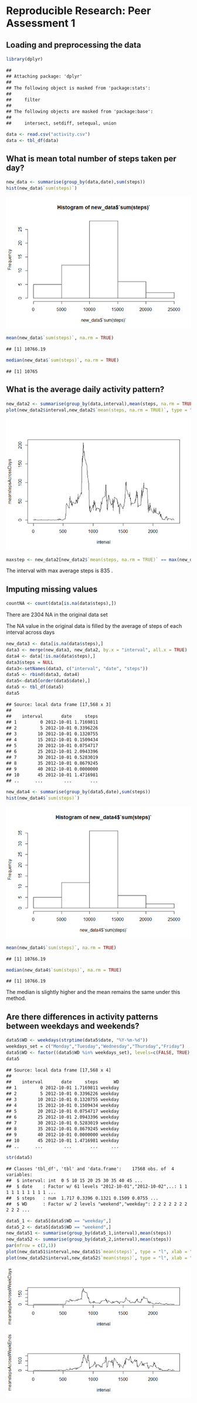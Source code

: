 # Reproducible Research: Peer Assessment 1


## Loading and preprocessing the data

```r
library(dplyr)
```

```
## 
## Attaching package: 'dplyr'
## 
## The following object is masked from 'package:stats':
## 
##     filter
## 
## The following objects are masked from 'package:base':
## 
##     intersect, setdiff, setequal, union
```

```r
data <- read.csv("activity.csv")
data <- tbl_df(data)
```


## What is mean total number of steps taken per day?

```r
new_data <- summarise(group_by(data,date),sum(steps))
hist(new_data$`sum(steps)`)
```

![](PA1_template_files/figure-html/hist-1.png) 

```r
mean(new_data$`sum(steps)`, na.rm = TRUE)
```

```
## [1] 10766.19
```

```r
median(new_data$`sum(steps)`, na.rm = TRUE)
```

```
## [1] 10765
```

## What is the average daily activity pattern?

```r
new_data2 <- summarise(group_by(data,interval),mean(steps, na.rm = TRUE))
plot(new_data2$interval,new_data2$`mean(steps, na.rm = TRUE)`, type = "l", xlab = "interval", ylab = "meanstepsAcrossDays")
```

![](PA1_template_files/figure-html/timeseries-1.png) 

```r
maxstep <- new_data2[new_data2$`mean(steps, na.rm = TRUE)` == max(new_data2$`mean(steps, na.rm = TRUE)`),][1]
```
The interval with max average steps is 835 .  


## Imputing missing values

```r
countNA <- count(data[is.na(data$steps),])
```
There are 2304 NA in the original data set  

The NA value in the original data is filled by the average of steps of each interval across days


```r
new_data3 <- data[is.na(data$steps),]
data3 <- merge(new_data3, new_data2, by.x = "interval", all.x = TRUE)
data4 <- data[!is.na(data$steps),]
data3$steps = NULL
data3<-setNames(data3, c("interval", "date", "steps"))
data5 <- rbind(data3, data4)
data5<-data5[order(data5$date),]
data5 <- tbl_df(data5)
data5
```

```
## Source: local data frame [17,568 x 3]
## 
##    interval       date     steps
## 1         0 2012-10-01 1.7169811
## 2         5 2012-10-01 0.3396226
## 3        10 2012-10-01 0.1320755
## 4        15 2012-10-01 0.1509434
## 5        20 2012-10-01 0.0754717
## 6        25 2012-10-01 2.0943396
## 7        30 2012-10-01 0.5283019
## 8        35 2012-10-01 0.8679245
## 9        40 2012-10-01 0.0000000
## 10       45 2012-10-01 1.4716981
## ..      ...        ...       ...
```


```r
new_data4 <- summarise(group_by(data5,date),sum(steps))
hist(new_data4$`sum(steps)`)
```

![](PA1_template_files/figure-html/hist2-1.png) 

```r
mean(new_data4$`sum(steps)`, na.rm = TRUE)
```

```
## [1] 10766.19
```

```r
median(new_data4$`sum(steps)`, na.rm = TRUE)
```

```
## [1] 10766.19
```
The median is slightly higher and the mean remains the same under this method.  


## Are there differences in activity patterns between weekdays and weekends?

```r
data5$WD <- weekdays(strptime(data5$date, "%Y-%m-%d"))
weekdays_set = c("Monday","Tuesday","Wednesday","Thursday","Friday")
data5$WD <- factor((data5$WD %in% weekdays_set), levels=c(FALSE, TRUE), labels=c('weekend', 'weekday'))
data5
```

```
## Source: local data frame [17,568 x 4]
## 
##    interval       date     steps      WD
## 1         0 2012-10-01 1.7169811 weekday
## 2         5 2012-10-01 0.3396226 weekday
## 3        10 2012-10-01 0.1320755 weekday
## 4        15 2012-10-01 0.1509434 weekday
## 5        20 2012-10-01 0.0754717 weekday
## 6        25 2012-10-01 2.0943396 weekday
## 7        30 2012-10-01 0.5283019 weekday
## 8        35 2012-10-01 0.8679245 weekday
## 9        40 2012-10-01 0.0000000 weekday
## 10       45 2012-10-01 1.4716981 weekday
## ..      ...        ...       ...     ...
```

```r
str(data5)
```

```
## Classes 'tbl_df', 'tbl' and 'data.frame':	17568 obs. of  4 variables:
##  $ interval: int  0 5 10 15 20 25 30 35 40 45 ...
##  $ date    : Factor w/ 61 levels "2012-10-01","2012-10-02",..: 1 1 1 1 1 1 1 1 1 1 ...
##  $ steps   : num  1.717 0.3396 0.1321 0.1509 0.0755 ...
##  $ WD      : Factor w/ 2 levels "weekend","weekday": 2 2 2 2 2 2 2 2 2 2 ...
```


```r
data5_1 <- data5[data5$WD == "weekday",]
data5_2 <- data5[data5$WD == "weekend",]
new_data51 <- summarise(group_by(data5_1,interval),mean(steps))
new_data52 <- summarise(group_by(data5_2,interval),mean(steps))
par(mfrow = c(2,1))
plot(new_data51$interval,new_data51$`mean(steps)`, type = "l", xlab = "interval", ylab = "meanstepsAcrossWeekDays")
plot(new_data52$interval,new_data52$`mean(steps)`, type = "l", xlab = "interval", ylab = "meanstepsAcrossWeekEnds")
```

![](PA1_template_files/figure-html/plotting-1.png) 

